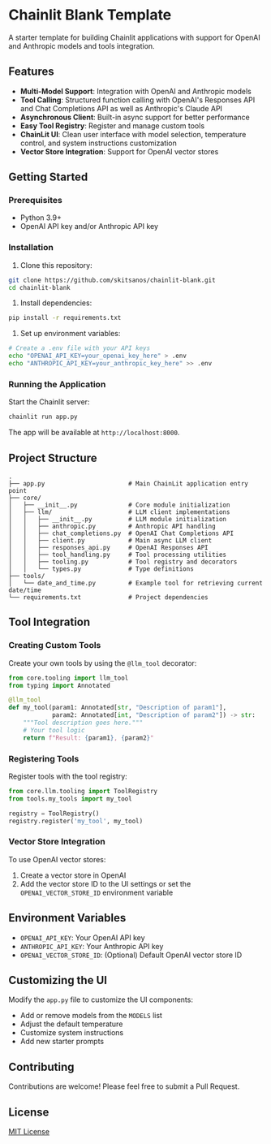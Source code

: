 # Chainlit Blank Template

A starter template for building Chainlit applications with support for OpenAI and Anthropic models and tools
integration.

## Features

- **Multi-Model Support**: Integration with OpenAI and Anthropic models
- **Tool Calling**: Structured function calling with OpenAI's Responses API and Chat Completions API as well as
  Anthropic's Claude API
- **Asynchronous Client**: Built-in async support for better performance
- **Easy Tool Registry**: Register and manage custom tools
- **ChainLit UI**: Clean user interface with model selection, temperature control, and system instructions customization
- **Vector Store Integration**: Support for OpenAI vector stores

## Getting Started

### Prerequisites

- Python 3.9+
- OpenAI API key and/or Anthropic API key

### Installation

1. Clone this repository:

```bash
git clone https://github.com/skitsanos/chainlit-blank.git
cd chainlit-blank
```

1. Install dependencies:

```bash
pip install -r requirements.txt
```

1. Set up environment variables:

```bash
# Create a .env file with your API keys
echo "OPENAI_API_KEY=your_openai_key_here" > .env
echo "ANTHROPIC_API_KEY=your_anthropic_key_here" >> .env
```

### Running the Application

Start the Chainlit server:

```bash
chainlit run app.py
```

The app will be available at `http://localhost:8000`.

## Project Structure

```
.
├── app.py                       # Main ChainLit application entry point
├── core/
│   ├── __init__.py              # Core module initialization
│   ├── llm/                     # LLM client implementations
│   │   ├── __init__.py          # LLM module initialization
│   │   ├── anthropic.py         # Anthropic API handling
│   │   ├── chat_completions.py  # OpenAI Chat Completions API
│   │   ├── client.py            # Main async LLM client
│   │   ├── responses_api.py     # OpenAI Responses API
│   │   ├── tool_handling.py     # Tool processing utilities
│   │   ├── tooling.py           # Tool registry and decorators
│   │   └── types.py             # Type definitions
├── tools/
│   └── date_and_time.py         # Example tool for retrieving current date/time
└── requirements.txt             # Project dependencies
```

## Tool Integration

### Creating Custom Tools

Create your own tools by using the `@llm_tool` decorator:

```python
from core.tooling import llm_tool
from typing import Annotated

@llm_tool
def my_tool(param1: Annotated[str, "Description of param1"], 
            param2: Annotated[int, "Description of param2"]) -> str:
    """Tool description goes here."""
    # Your tool logic
    return f"Result: {param1}, {param2}"
```

### Registering Tools

Register tools with the tool registry:

```python
from core.llm.tooling import ToolRegistry
from tools.my_tools import my_tool

registry = ToolRegistry()
registry.register('my_tool', my_tool)
```

### Vector Store Integration

To use OpenAI vector stores:

1. Create a vector store in OpenAI
2. Add the vector store ID to the UI settings or set the `OPENAI_VECTOR_STORE_ID` environment variable

## Environment Variables

- `OPENAI_API_KEY`: Your OpenAI API key
- `ANTHROPIC_API_KEY`: Your Anthropic API key
- `OPENAI_VECTOR_STORE_ID`: (Optional) Default OpenAI vector store ID

## Customizing the UI

Modify the `app.py` file to customize the UI components:

- Add or remove models from the `MODELS` list
- Adjust the default temperature
- Customize system instructions
- Add new starter prompts

## Contributing

Contributions are welcome! Please feel free to submit a Pull Request.

## License

[MIT License](https://claude.ai/chat/LICENSE)
